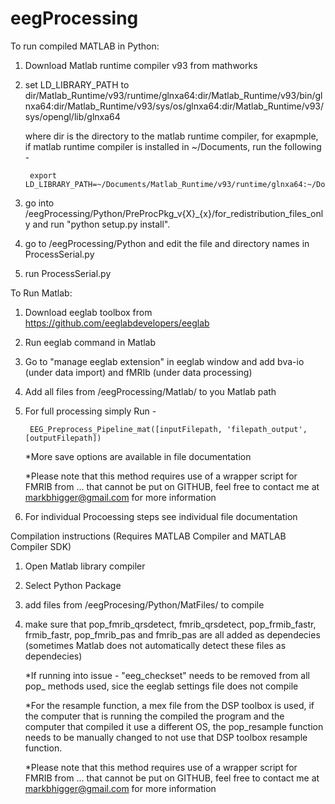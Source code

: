 # eegProcessing

To run compiled MATLAB in Python:

1. Download Matlab runtime compiler v93 from mathworks

2. set LD_LIBRARY_PATH to dir/Matlab_Runtime/v93/runtime/glnxa64:dir/Matlab_Runtime/v93/bin/glnxa64:dir/Matlab_Runtime/v93/sys/os/glnxa64:dir/Matlab_Runtime/v93/sys/opengl/lib/glnxa64

	where dir is the directory to the matlab runtime compiler, for exapmple, if matlab runtime compiler is installed in \~/Documents, run the following - 
		
		export LD_LIBRARY_PATH=~/Documents/Matlab_Runtime/v93/runtime/glnxa64:~/Documents/Matlab_Runtime/v93/bin/glnxa64:~/Documents/Matlab_Runtime/v93/sys/os/glnxa64:~/Documents/Matlab_Runtime/v93/sys/opengl/lib/glnxa64

3. go into /eegProcessing/Python/PreProcPkg_v{X}_{x}/for_redistribution_files_only and run "python setup.py install".
4. go to /eegProcessing/Python and edit the file and directory names in ProcessSerial.py
5. run ProcessSerial.py


To Run Matlab:
1. Download eeglab toolbox from https://github.com/eeglabdevelopers/eeglab
2. Run eeglab command in Matlab
3. Go to "manage eeglab extension" in eeglab window and add bva-io (under data import) and fMRIb (under data processing) 
4. Add all files from /eegProcessing/Matlab/ to you Matlab path
5. For full processing simply Run -

		EEG_Preprocess_Pipeline_mat([inputFilepath, 'filepath_output', [outputFilepath])
	*More save options are available in file documentation	
	
	*Please note that this method requires use of a wrapper script for FMRIB from ... that cannot be put on GITHUB, feel free to contact me at markbhigger@gmail.com for more information
6. For individual Procoessing steps see individual file documentation

Compilation instructions (Requires MATLAB Compiler and MATLAB Compiler SDK) 
1. Open Matlab library compiler
2. Select Python Package
3. add files from /eegProcesing/Python/MatFiles/ to compile
4. make sure that pop_fmrib_qrsdetect, fmrib_qrsdetect, pop_frmib_fastr, frmib_fastr, pop_fmrib_pas and fmrib_pas are all added as dependecies (sometimes Matlab does not automatically detect these files as dependecies)

	*If running into issue - "eeg_checkset" needs to be removed from all pop_ methods used, sice the eeglab settings file does not compile

	*For the resample function, a mex file from the DSP toolbox is used, if the computer that is running the compiled the program and the computer that compiled it use a different OS, the pop_resample function needs to be manually changed to not use that DSP toolbox resample function. 

	*Please note that this method requires use of a wrapper script for FMRIB from ... that cannot be put on GITHUB, feel free to contact me at markbhigger@gmail.com for more information
